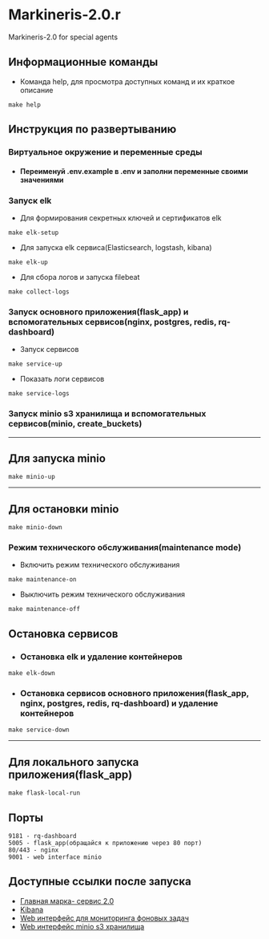 # Markineris-2.0.r
Markineris-2.0 for special agents

## Информационные команды

- Команда help, для просмотра доступных команд и их краткое описание
```shell
make help
```

## Инструкция по развертыванию

### Виртуальное окружение и переменные среды 
- <h4>Переименуй .env.example в .env и заполни переменные своими значениями</h4>

### Запуск elk
- Для формирования секретных ключей и сертификатов elk
```shell
make elk-setup
```
- Для запуска elk сервиса(Elasticsearch, logstash, kibana)
```shell
make elk-up
```
- Для сбора логов и запуска filebeat
```shell
make collect-logs
```

### Запуск основного приложения(flask_app) и вспомогательных сервисов(nginx, postgres, redis, rq-dashboard)
- Запуск сервисов
```shell
make service-up
```
- Показать логи сервисов
```shell
make service-logs
```

### Запуск minio s3 хранилища и вспомогательных сервисов(minio, create_buckets)
---
## Для запуска minio
```shell
make minio-up
```
---
## Для остановки minio
```shell
make minio-down
```

### Режим технического обслуживания(maintenance mode)
- Включить режим технического обслуживания
```shell
make maintenance-on
```
- Выключить режим технического обслуживания
```shell
make maintenance-off
```

## Остановка сервисов

- ### Остановка elk и удаление контейнеров
```shell
make elk-down
```
- ### Остановка сервисов основного приложения(flask_app, nginx, postgres, redis, rq-dashboard) и удаление контейнеров
```shell
make service-down
```
---
## Для локального запуска приложения(flask_app)
```shell
make flask-local-run
```

## Порты
```
9181 - rq-dashboard
5005 - flask_app(обращайся к приложению через 80 порт)
80/443 - nginx
9001 - web interface minio
```

## Доступные ссылки после запуска
- [Главная марка- сервис 2.0](http://0.0.0.0:80)
- [Kibana](https://0.0.0.0:5601)
- [Web интерфейс для мониторинга фоновых задач](http://0.0.0.0:9181)
- [Web интерфейс minio s3 хранилища](http://0.0.0.0:9001)


